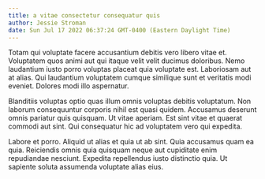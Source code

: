 ```yaml
---
title: a vitae consectetur consequatur quis
author: Jessie Stroman
date: Sun Jul 17 2022 06:37:24 GMT-0400 (Eastern Daylight Time)
---
```

Totam qui voluptate facere accusantium debitis vero libero vitae et. Voluptatem quos animi aut qui itaque velit velit ducimus doloribus. Nemo laudantium iusto porro voluptas placeat quia voluptate est. Laboriosam aut at alias. Qui laudantium voluptatem cumque similique sunt et veritatis modi eveniet. Dolores modi illo aspernatur.

 Blanditiis voluptas optio quas illum omnis voluptas debitis voluptatum. Non laborum consequuntur corporis nihil est quasi quidem. Accusamus deserunt omnis pariatur quis quisquam. Ut vitae aperiam. Est sint vitae et quaerat commodi aut sint. Qui consequatur hic ad voluptatem vero qui expedita.

 Labore et porro. Aliquid ut alias et quia ut ab sint. Quia accusamus quam ea quia. Reiciendis omnis quia quisquam neque aut cupiditate enim repudiandae nesciunt. Expedita repellendus iusto distinctio quia. Ut sapiente soluta assumenda voluptate alias eius.